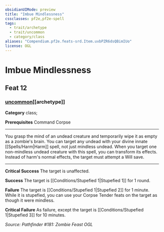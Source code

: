 ```yaml
---
obsidianUIMode: preview
title: "Imbue Mindlessness"
cssclasses: pf2e,pf2e-spell
tags:
  - trait/archetype
  - trait/uncommon
  - category/class
aliases: "Compendium.pf2e.feats-srd.Item.uvbPZR6dsQBimIUo"
license: OGL
---
```

# Imbue Mindlessness
## Feat 12
### [uncommon](uncommon "Uncommon Rarity Trait")[[archetype]]

**Category** class; 



**Prerequisites** Command Corpse
* * *
You grasp the mind of an undead creature and temporarily wipe it as empty as a zombie's brain. You can target any undead with your divine innate [[Spells/Harm|Harm]] spell, not just mindless undead. When you target one non-mindless undead creature with this spell, you can transform its effects. Instead of harm's normal effects, the target must attempt a Will save.

* * *

**Critical Success** The target is unaffected.

**Success** The target is [[Conditions/Stupefied 1|Stupefied 1]] for 1 round.

**Failure** The target is [[Conditions/Stupefied 1|Stupefied 2]] for 1 minute. While it is stupefied, you can use your Corpse Tender feats on the target as though it were mindless.

**Critical Failure** As failure, except the target is [[Conditions/Stupefied 1|Stupefied 3]] for 10 minutes.

*Source: Pathfinder #181: Zombie Feast*
*OGL*